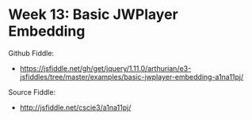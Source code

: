 # Week 13: Basic JWPlayer Embedding

Github Fiddle:
- https://jsfiddle.net/gh/get/jquery/1.11.0/arthurian/e3-jsfiddles/tree/master/examples/basic-jwplayer-embedding-a1na11pj/

Source Fiddle:
- http://jsfiddle.net/cscie3/a1na11pj/

